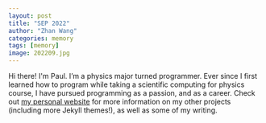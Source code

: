 ```yaml
---
layout: post
title: "SEP 2022"
author: "Zhan Wang"
categories: memory
tags: [memory]
image: 202209.jpg
---
```


Hi there! I'm Paul. I’m a physics major turned programmer. Ever since I first learned how to program while taking a scientific computing for physics course, I have pursued programming as a passion, and as a career. Check out [my personal website](https://www.lenpaul.com/) for more information on my other projects (including more Jekyll themes!), as well as some of my writing.
